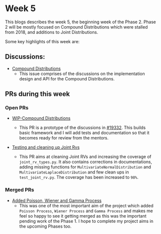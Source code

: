 # Week 5


This blogs describes the week 5, the beginning week of the Phase 2. Phase 2 will be mostly focused on Compound Distributions which were stalled from 2018, and additions to Joint Distributions.

Some key highlights of this week are:

## Discussions:

* [Compound Distributions](https://github.com/sympy/sympy/issues/19332)
  * This issue comprises of the discussions on the implementation design and API for the Compound Distributions.

## PRs during this week

### Open PRs

* [WIP-Compound Distributions](https://github.com/sympy/sympy/pull/19648)
  * This PR is a prototype of the discussions in [#19332](https://github.com/sympy/sympy/issues/19332). This builds basic framework and I will add tests and documentation so that it becomes ready for review from the mentors.

* [Testing and cleaning up Joint Rvs](https://github.com/sympy/sympy/pull/19631)
  * This PR aims at cleaning Joint RVs and increasing the coverage of `joint_rv_types.py`. It also contains corrections in documentations, adding missing functions for `MultivariateNormalDistribution` and `MultivariateLaplaceDistribution` and few clean ups in `test_joint_rv.py`. The coverage has been increased to `98%`.

### Merged PRs

* [Added Poisson, Wiener and Gamma Process](https://github.com/sympy/sympy/pull/19387)
  * This was one of the most important aim of the project which added `Poisson Process`, `Wiener Process` and `Gamma Process` and makes me feel so happy to see it getting merged as this was the important pending work of the Phase 1. I hope to complete my project aims in the upcoming Phases too.
